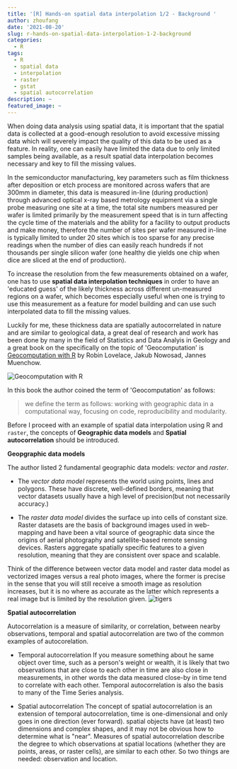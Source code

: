 ```yaml
---
title: '[R] Hands-on spatial data interpolation 1/2 - Background '
author: zhoufang
date: '2021-08-20'
slug: r-hands-on-spatial-data-interpolation-1-2-background
categories:
  - R
tags:
  - R
  - spatial data
  - interpolation
  - raster
  - gstat
  - spatial autocorrelation
description: ~
featured_image: ~
---
```


When doing data analysis using spatial data, it is important that the spatial data is collected at a good-enough resolution to avoid excessive missing data which will severely impact the quality of this data to be used as a feature. In reality, one can easily have limited the data due to only limited samples being available, as a result spatial data interpolation becomes necessary and key to fill the missing values.

In the semiconductor manufacturing, key parameters such as film thickness after deposition or etch process are monitored across wafers that are 300mm in diameter, this data is measured in-line (during production) through advanced optical x-ray based metrology equipment via a single probe measuring one site at a time, the total site numbers measured per wafer is limited primarily by the measurement speed that is in turn affecting the cycle time of the materials and the ability for a facility to output products and make money, therefore the number of sites per wafer measured in-line is typically limited to under 20 sites which is too sparse for any precise readings when the number of dies can easily reach hundreds if not thousands per single silicon wafer (one healthy die yields one chip when dice are sliced at the end of production). 

To increase the resolution from the few measurements obtained on a wafer, one has to use **spatial data interpolation techniques** in order to have an 'educated guess' of the likely thickness across different un-measured regions on a wafer, which becomes especially useful when one is trying to use this measurement as a feature for model building and can use such interpolated data to fill the missing values.

Luckily for me, these thickness data are spatially autocorrelated in nature and are similar to geological data, a great deal of research and work has been done by many in the field of Statistics and Data Analyis in Geology and a great book on the specifically on the topic of 'Geocomputation' is [Geocomputation with R](http://geocompr.robinlovelace.net) by Robin Lovelace, Jakub Nowosad, Jannes Muenchow.

![Geocomputation with R](/post/2021-08-20-r-hands-on-spatial-data-interpolation-with-r-raster-package.en_files/cover.png)

In this book the author coined the term of 'Geocomputation' as follows: 

> we define the term as follows: working with geographic data in a computational way, focusing on code, reproducibility and modularity.

Before I proceed with an example of spatial data interpolation using R and `raster`, the concepts of **Geographic data models** and **Spatial autocorrelation** should be introduced.

**Geopgraphic data models**

The author listed 2 fundamental geographic data models: *vector* and *raster*.

- The *vector data model* represents the world using points, lines and polygons. These have discrete, well-defined borders, meaning that vector datasets usually have a high level of precision(but not necessarily accuracy.)

- The *raster data model* divides the surface up into cells of constant size. Raster datasets are the basis of background images used in web-mapping and have been a vital source of geographic data since the origins of aerial photography and satellite-based remote sensing devices. Rasters aggregate spatially specific features to a given resolution, meaning that they are consistent over space and scalable.

Think of the difference between vector data model and raster data model as vectorized images versus a real photo images, where the former is precise in the sense that you will still receive a smooth image as resolution increases, but it is no where as accurate as the latter which represents a real image but is limited by the resolution given.
![tigers](/post/2021-08-20-r-hands-on-spatial-data-interpolation-with-r-raster-package.en_files/tigers_fixed_resolution.png)

**Spatial autocorrelation**

Autocorrelation is a measure of similarity, or correlation, between nearby observations, temporal and spatial autocorrelation are two of the common examples of autocorelation.

- Temporal autocorrelation
If you measure something about he same object over time, such as a person's weight or wealth, it is likely that two observations that are close to each other in time are also close in measurements, in other words the data measured close-by in time tend to correlate with each other. Temporal autocorrelation is also the basis to many of the Time Series analysis.

- Spatial autocorrelation
The concept of spatial autocorrelation is an extension of temporal autocorrelation, time is one-dimensional and only goes in one direction (ever forward). spatial objects have (at least) two dimensions and complex shapes, and it may not be obvious how to determine what is "near". Measures of spatial autocorrelation describe the degree to which observations at spatial locations (whether they are points, areas, or raster cells), are similar to each other. So two things are needed: observation and location.